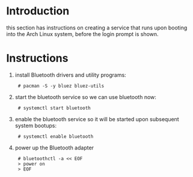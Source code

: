 # Introduction

this section has instructions on creating a service that runs upon booting into the Arch Linux system, before the login prompt is shown.

# Instructions

1. install Bluetooth drivers and utility programs:

        # pacman -S -y bluez bluez-utils

2. start the bluetooth service so we can use bluetooth now:

        # systemctl start bluetooth

3. enable the bluetooth service so it will be started upon subsequent system bootups:

        # systemctl enable bluetooth

4. power up the Bluetooth adapter

        # bluetoothctl -a << EOF
        > power on
        > EOF
